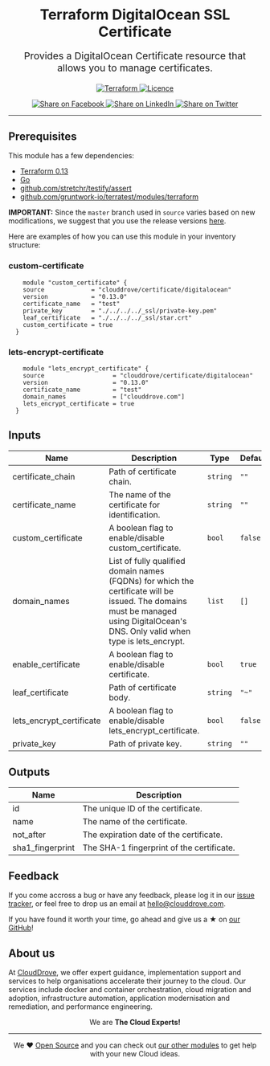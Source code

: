 <!-- This file was automatically generated by the `geine`. Make all changes to `README.yaml` and run `make readme` to rebuild this file. -->


<h1 align="center">
    Terraform DigitalOcean SSL Certificate


</h1>

<p align="center" style="font-size: 1.2rem;"> 
    Provides a DigitalOcean Certificate resource that allows you to manage certificates.
     </p>

<p align="center">

<a href="https://www.terraform.io">
  <img src="https://img.shields.io/badge/Terraform-v0.13-green" alt="Terraform">
</a>
<a href="LICENSE.md">
  <img src="https://img.shields.io/badge/License-MIT-blue.svg" alt="Licence">
</a>


</p>
<p align="center">

<a href='https://facebook.com/sharer/sharer.php?u=https://github.com/clouddrove/terraform-digitalocean-ssl-certificate'>
  <img title="Share on Facebook" src="https://user-images.githubusercontent.com/50652676/62817743-4f64cb80-bb59-11e9-90c7-b057252ded50.png" />
</a>
<a href='https://www.linkedin.com/shareArticle?mini=true&title=Terraform+DigitalOcean+SSL+Certificate&url=https://github.com/clouddrove/terraform-digitalocean-ssl-certificate'>
  <img title="Share on LinkedIn" src="https://user-images.githubusercontent.com/50652676/62817742-4e339e80-bb59-11e9-87b9-a1f68cae1049.png" />
</a>
<a href='https://twitter.com/intent/tweet/?text=Terraform+DigitalOcean+SSL+Certificate&url=https://github.com/clouddrove/terraform-digitalocean-ssl-certificate'>
  <img title="Share on Twitter" src="https://user-images.githubusercontent.com/50652676/62817740-4c69db00-bb59-11e9-8a79-3580fbbf6d5c.png" />
</a>

</p>
<hr>





## Prerequisites

This module has a few dependencies:

- [Terraform 0.13](https://learn.hashicorp.com/terraform/getting-started/install.html)
- [Go](https://golang.org/doc/install)
- [github.com/stretchr/testify/assert](https://github.com/stretchr/testify)
- [github.com/gruntwork-io/terratest/modules/terraform](https://github.com/gruntwork-io/terratest)










**IMPORTANT:** Since the `master` branch used in `source` varies based on new modifications, we suggest that you use the release versions [here](https://github.com/clouddrove/terraform-digitalocean-ssl-certificate/releases).


Here are examples of how you can use this module in your inventory structure:
### custom-certificate
```hcl
    module "custom_certificate" {
    source             = "clouddrove/certificate/digitalocean"
    version            = "0.13.0"
    certificate_name   = "test"
    private_key        = "./../../../_ssl/private-key.pem"
    leaf_certificate   = "./../../../_ssl/star.crt"
    custom_certificate = true
  }
```
### lets-encrypt-certificate
```hcl
    module "lets_encrypt_certificate" {
    source                   = "clouddrove/certificate/digitalocean"
    version                  = "0.13.0"
    certificate_name         = "test"
    domain_names             = ["clouddrove.com"]
    lets_encrypt_certificate = true
  }
```






## Inputs

| Name | Description | Type | Default | Required |
|------|-------------|------|---------|:--------:|
| certificate\_chain | Path of certificate chain. | `string` | `""` | no |
| certificate\_name | The name of the certificate for identification. | `string` | `""` | no |
| custom\_certificate | A boolean flag to enable/disable custom\_certificate. | `bool` | `false` | no |
| domain\_names | List of fully qualified domain names (FQDNs) for which the certificate will be issued. The domains must be managed using DigitalOcean's DNS. Only valid when type is lets\_encrypt. | `list` | `[]` | no |
| enable\_certificate | A boolean flag to enable/disable certificate. | `bool` | `true` | no |
| leaf\_certificate | Path of certificate body. | `string` | `"~"` | no |
| lets\_encrypt\_certificate | A boolean flag to enable/disable lets\_encrypt\_certificate. | `bool` | `false` | no |
| private\_key | Path of private key. | `string` | `""` | no |

## Outputs

| Name | Description |
|------|-------------|
| id | The unique ID of the certificate. |
| name | The name of the certificate. |
| not\_after | The expiration date of the certificate. |
| sha1\_fingerprint | The SHA-1 fingerprint of the certificate. |






## Feedback 
If you come accross a bug or have any feedback, please log it in our [issue tracker](https://github.com/clouddrove/terraform-digitalocean-ssl-certificate/issues), or feel free to drop us an email at [hello@clouddrove.com](mailto:hello@clouddrove.com).

If you have found it worth your time, go ahead and give us a ★ on [our GitHub](https://github.com/clouddrove/terraform-digitalocean-ssl-certificate)!

## About us

At [CloudDrove][website], we offer expert guidance, implementation support and services to help organisations accelerate their journey to the cloud. Our services include docker and container orchestration, cloud migration and adoption, infrastructure automation, application modernisation and remediation, and performance engineering.

<p align="center">We are <b> The Cloud Experts!</b></p>
<hr />
<p align="center">We ❤️  <a href="https://github.com/clouddrove">Open Source</a> and you can check out <a href="https://github.com/clouddrove">our other modules</a> to get help with your new Cloud ideas.</p>

  [website]: https://clouddrove.com
  [github]: https://github.com/clouddrove
  [linkedin]: https://cpco.io/linkedin
  [twitter]: https://twitter.com/clouddrove/
  [email]: https://clouddrove.com/contact-us.html
  [terraform_modules]: https://github.com/clouddrove?utf8=%E2%9C%93&q=terraform-&type=&language=
